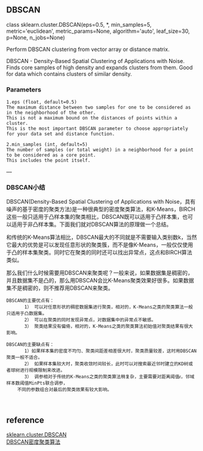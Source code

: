 ## DBSCAN
class sklearn.cluster.DBSCAN(eps=0.5, *, min_samples=5, metric='euclidean', metric_params=None, algorithm='auto', leaf_size=30, p=None, n_jobs=None)

Perform DBSCAN clustering from vector array or distance matrix.

DBSCAN - Density-Based Spatial Clustering of Applications with Noise. Finds core samples of high density and expands clusters from them. Good for data which contains clusters of similar density.
### Parameters
```
1.eps (float, default=0.5)
The maximum distance between two samples for one to be considered as in the neighborhood of the other.
This is not a maximum bound on the distances of points within a cluster. 
This is the most important DBSCAN parameter to choose appropriately for your data set and distance function.

2.min_samples (int, default=5)
The number of samples (or total weight) in a neighborhood for a point to be considered as a core point.
This includes the point itself.

……
```

### DBSCAN小结
DBSCAN(Density-Based Spatial Clustering of Applications with Noise，具有噪声的基于密度的聚类方法)是一种很典型的密度聚类算法，和K-Means，BIRCH这些一般只适用于凸样本集的聚类相比，DBSCAN既可以适用于凸样本集，也可以适用于非凸样本集。下面我们就对DBSCAN算法的原理做一个总结。

和传统的K-Means算法相比，DBSCAN最大的不同就是不需要输入类别数k，当然它最大的优势是可以发现任意形状的聚类簇，而不是像K-Means，一般仅仅使用于凸的样本集聚类。同时它在聚类的同时还可以找出异常点，这点和BIRCH算法类似。

那么我们什么时候需要用DBSCAN来聚类呢？一般来说，如果数据集是稠密的，并且数据集不是凸的，那么用DBSCAN会比K-Means聚类效果好很多。如果数据集不是稠密的，则不推荐用DBSCAN来聚类。
```
DBSCAN的主要优点有：
　　　　1） 可以对任意形状的稠密数据集进行聚类，相对的，K-Means之类的聚类算法一般只适用于凸数据集。
　　　　2） 可以在聚类的同时发现异常点，对数据集中的异常点不敏感。
　　　　3） 聚类结果没有偏倚，相对的，K-Means之类的聚类算法初始值对聚类结果有很大影响。

DBSCAN的主要缺点有：
　　　　1）如果样本集的密度不均匀、聚类间距差相差很大时，聚类质量较差，这时用DBSCAN聚类一般不适合。
　　　　2） 如果样本集较大时，聚类收敛时间较长，此时可以对搜索最近邻时建立的KD树或者球树进行规模限制来改进。
　　　　3） 调参相对于传统的K-Means之类的聚类算法稍复杂，主要需要对距离阈值𝜖，邻域样本数阈值MinPts联合调参，
    不同的参数组合对最后的聚类效果有较大影响。
 ```

&nbsp;
## reference
[sklearn.cluster.DBSCAN](https://scikit-learn.org/stable/modules/generated/sklearn.cluster.DBSCAN.html)  
[DBSCAN密度聚类算法](https://www.cnblogs.com/pinard/p/6208966.html)
